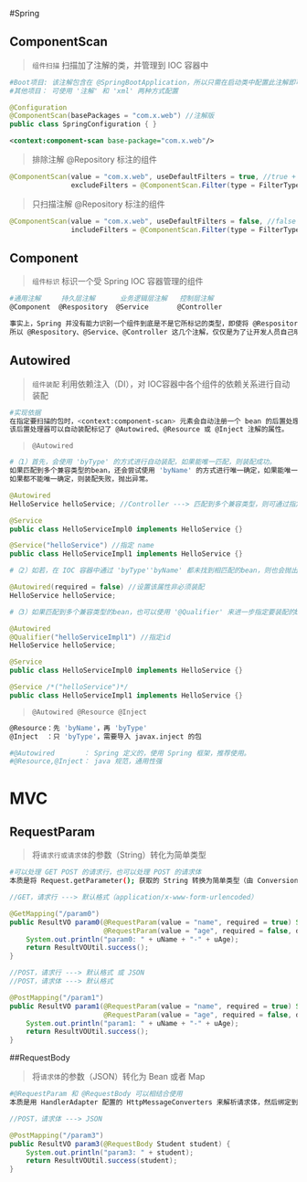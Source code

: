 





#Spring

## ComponentScan

> `组件扫描`  扫描加了注解的类，并管理到 IOC 容器中

```sh
#Boot项目: 该注解包含在 @SpringBootApplication，所以只需在启动类中配置此注解即可
#其他项目： 可使用 '注解' 和 'xml' 两种方式配置
```

```java
@Configuration
@ComponentScan(basePackages = "com.x.web") //注解版
public class SpringConfiguration { }
```

```xml
<context:component-scan base-package="com.x.web"/>
```

> 排除注解 @Repository 标注的组件

```java
@ComponentScan(value = "com.x.web", useDefaultFilters = true, //true + excludeFilters
               excludeFilters = @ComponentScan.Filter(type = FilterType.ANNOTATION, classes = Repository.class))
```

> 只扫描注解 @Repository 标注的组件

```java
@ComponentScan(value = "com.x.web", useDefaultFilters = false, //false + includeFilters
               includeFilters = @ComponentScan.Filter(type = FilterType.ANNOTATION, classes = Repository.class))
```

## Component

> `组件标识` 标识一个受 Spring IOC 容器管理的组件

```sh
#通用注解     持久层注解      业务逻辑层注解   控制层注解
@Component  @Respository  @Service       @Controller
```

```sh
事实上，Spring 并没有能力识别一个组件到底是不是它所标记的类型，即使将 @Respository 注解用在一个表述层控制器组件上，也不会产生任何错误，
所以 @Respository、@Service、@Controller 这几个注解，仅仅是为了让开发人员自己明确当前的组件扮演的角色。
```

## Autowired

> `组件装配`  利用依赖注入（DI），对 IOC容器中各个组件的依赖关系进行自动装配

```sh
#实现依据
在指定要扫描的包时，<context:component-scan> 元素会自动注册一个 bean 的后置处理器：AutowiredAnnotationBeanPostProcessor 的实例。
该后置处理器可以自动装配标记了 @Autowired、@Resource 或 @Inject 注解的属性。
```

> `@Autowired` 

```sh
#（1）首先，会使用 'byType' 的方式进行自动装配，如果能唯一匹配，则装配成功。
如果匹配到多个兼容类型的bean，还会尝试使用 'byName' 的方式进行唯一确定，如果能唯一确定，则装配成功。
如果都不能唯一确定，则装配失败，抛出异常。
```

```java
@Autowired
HelloService helloService; //Controller ---> 匹配到多个兼容类型，则可通过指定 name 的形式装配

@Service
public class HelloServiceImpl0 implements HelloService {}

@Service("helloService") //指定 name
public class HelloServiceImpl1 implements HelloService {}
```

```sh
#（2）如若，在 IOC 容器中通过 'byType''byName' 都未找到相匹配的bean，则也会抛出异常。
```

```java
@Autowired(required = false) //设置该属性非必须装配
HelloService helloService;
```

```sh
#（3）如果匹配到多个兼容类型的bean，也可以使用 '@Qualifier' 来进一步指定要装配的bean的 id 值
```

```java
@Autowired
@Qualifier("helloServiceImpl1") //指定id
HelloService helloService;

@Service
public class HelloServiceImpl0 implements HelloService {}

@Service /*("helloService")*/
public class HelloServiceImpl1 implements HelloService {}
```

> `@Autowired @Resource @Inject`

```sh
@Resource：先 'byName'，再 'byType'
@Inject  ：只 'byType'，需要导入 javax.inject 的包

#@Autowired       ： Spring 定义的，使用 Spring 框架，推荐使用。
#@Resource,@Inject： java 规范，通用性强
```



# MVC

## RequestParam

> 将`请求行或请求体`的参数（String）转化为简单类型

```sh
#可以处理 GET POST 的请求行，也可以处理 POST 的请求体
本质是将 Request.getParameter(); 获取的 String 转换为简单类型（由 ConversionService 配置的转换器来完成）
```

```java
//GET，请求行 ---> 默认格式（application/x-www-form-urlencoded）

@GetMapping("/param0")
public ResultVO param0(@RequestParam(value = "name", required = true) String uName,
                       @RequestParam(value = "age", required = false, defaultValue = "18") Integer uAge) {
    System.out.println("param0: " + uName + "-" + uAge);
    return ResultVOUtil.success();
}
```

```java
//POST，请求行 ---> 默认格式 或 JSON
//POST，请求体 ---> 默认格式

@PostMapping("/param1")
public ResultVO param1(@RequestParam(value = "name", required = true) String uName,
                       @RequestParam(value = "age", required = false, defaultValue = "18") Integer uAge) {
    System.out.println("param1: " + uName + "-" + uAge);
    return ResultVOUtil.success();
}
```

##RequestBody

> 将`请求体`的参数（JSON）转化为 Bean 或者 Map

```sh
#@RequestParam 和 @RequestBody 可以相结合使用
本质是用 HandlerAdapter 配置的 HttpMessageConverters 来解析请求体，然后绑定到相应的 bean 上
```

```java
//POST，请求体 ---> JSON

@PostMapping("/param3")
public ResultVO param3(@RequestBody Student student) {
    System.out.println("param3: " + student);
    return ResultVOUtil.success(student);
}
```






